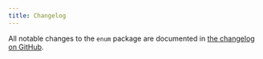```yaml
---
title: Changelog
---
```


All notable changes to the `enum` package are documented in [the changelog on GitHub](https://github.com/spatie/enum/blob/master/CHANGELOG.md).
